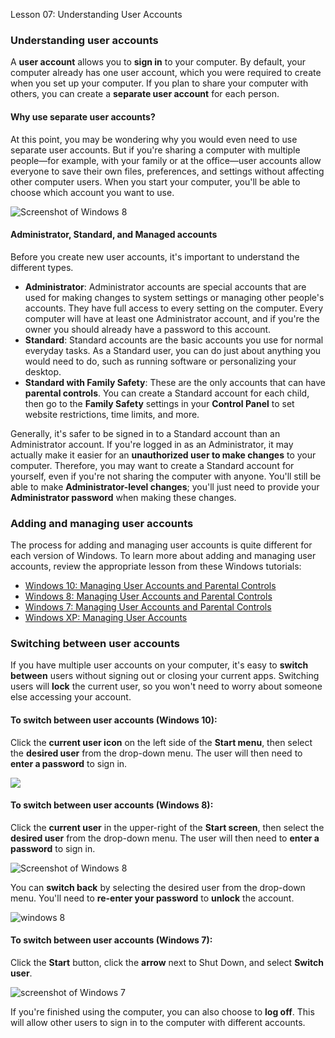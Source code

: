 Lesson 07: Understanding User Accounts

### Understanding user accounts

A **user account** allows you to **sign in** to your computer. By default, your computer already has one user account, which you were required to create when you set up your computer. If you plan to share your computer with others, you can create a **separate user account** for each person.

#### Why use separate user accounts?

At this point, you may be wondering why you would even need to use separate user accounts. But if you're sharing a computer with multiple people—for example, with your family or at the office—user accounts allow everyone to save their own files, preferences, and settings without affecting other computer users. When you start your computer, you'll be able to choose which account you want to use.

![Screenshot of Windows 8](https://media.gcflearnfree.org/ctassets/topics/229/account_login_alt.jpg)

#### Administrator, Standard, and Managed accounts

Before you create new user accounts, it's important to understand the different types.

*   **Administrator**: Administrator accounts are special accounts that are used for making changes to system settings or managing other people's accounts. They have full access to every setting on the computer. Every computer will have at least one Administrator account, and if you're the owner you should already have a password to this account.
*   **Standard**: Standard accounts are the basic accounts you use for normal everyday tasks. As a Standard user, you can do just about anything you would need to do, such as running software or personalizing your desktop.
*   **Standard with Family Safety**: These are the only accounts that can have **parental controls**. You can create a Standard account for each child, then go to the **Family Safety** settings in your **Control Panel** to set website restrictions, time limits, and more.

Generally, it's safer to be signed in to a Standard account than an Administrator account. If you're logged in as an Administrator, it may actually make it easier for an **unauthorized user to make changes** to your computer. Therefore, you may want to create a Standard account for yourself, even if you're not sharing the computer with anyone. You'll still be able to make **Administrator-level changes**; you'll just need to provide your **Administrator password** when making these changes.

### Adding and managing user accounts

The process for adding and managing user accounts is quite different for each version of Windows. To learn more about adding and managing user accounts, review the appropriate lesson from these Windows tutorials:

*   [Windows 10: Managing User Accounts and Parental Controls](http://www.gcflearnfree.org/windows10/managing-user-accounts-and-parental-controls/1/)  
    [](http://www.gcflearnfree.org/windows8/managing-user-accounts-and-parental-controls/1/)
*   [Windows 8: Managing User Accounts and Parental Controls](http://www.gcflearnfree.org/windows8/managing-user-accounts-and-parental-controls/1/)
*   [Windows 7: Managing User Accounts and Parental Controls](http://www.gcflearnfree.org/windows7/managing-user-accounts-and-parental-controls/1/)
*   [Windows XP: Managing User Accounts](http://www.gcflearnfree.org/windowsxp/managing-user-accounts/1/)

### Switching between user accounts

If you have multiple user accounts on your computer, it's easy to **switch** **between** users without signing out or closing your current apps. Switching users will **lock** the current user, so you won't need to worry about someone else accessing your account.

#### To switch between user accounts (Windows 10):

Click the **current user icon** on the left side of the **Start menu**, then select the **desired user** from the drop-down menu. The user will then need to **enter a password** to sign in.

![](https://media.gcflearnfree.org/content/55e0919e24929be027950a04_08_28_2014/accounts_switch_ten.jpg)

#### To switch between user accounts (Windows 8):

Click the **current user** in the upper-right of the **Start screen**, then select the **desired user** from the drop-down menu. The user will then need to **enter a password** to sign in.

![Screenshot of Windows 8](https://media.gcflearnfree.org/ctassets/topics/229/account_manage_switch_new.jpg)

You can **switch back** by selecting the desired user from the drop-down menu. You'll need to **re-enter your password** to **unlock** the account.

![windows 8](https://media.gcflearnfree.org/ctassets/topics/229/account_manage_switch_new2.jpg)

#### To switch between user accounts (Windows 7):

Click the **Start** button, click the **arrow** next to Shut Down, and select **Switch user**.

![screenshot of Windows 7](https://media.gcflearnfree.org/ctassets/topics/250/nav_switch_sharp.jpg)

If you're finished using the computer, you can also choose to **log off**. This will allow other users to sign in to the computer with different accounts.
